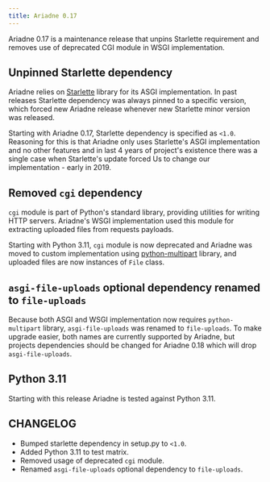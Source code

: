 ```yaml
---
title: Ariadne 0.17
---
```


Ariadne 0.17 is a maintenance release that unpins Starlette requirement and removes use of deprecated CGI module in WSGI implementation.

<!--truncate-->


## Unpinned Starlette dependency

Ariadne relies on [Starlette](https://starlette.io) library for its ASGI implementation. In past releases Starlette dependency was always pinned to a specific version, which forced new Ariadne release whenever new Starlette minor version was released.

Starting with Ariadne 0.17, Starlette dependency is specified as `<1.0`. Reasoning for this is that Ariadne only uses Starlette's ASGI implementation and no other features and in last 4 years of project's existence there was a single case when Starlette's update forced Us to change our implementation - early in 2019.


## Removed `cgi` dependency

`cgi` module is part of Python's standard library, providing utilities for writing HTTP servers. Ariadne's WSGI implementation used this module for extracting uploaded files from requests payloads.

Starting with Python 3.11, `cgi` module is now deprecated and Ariadne was moved to custom implementation using [python-multipart](https://github.com/andrew-d/python-multipart) library, and uploaded files are now instances of `File` class.


## `asgi-file-uploads` optional dependency renamed to `file-uploads`

Because both ASGI and WSGI implementation now requires `python-multipart` library, `asgi-file-uploads` was renamed to `file-uploads`. To make upgrade easier, both names are currently supported by Ariadne, but projects dependencies should be changed for Ariadne 0.18 which will drop `asgi-file-uploads`.


## Python 3.11

Starting with this release Ariadne is tested against Python 3.11.


## CHANGELOG

- Bumped starlette dependency in setup.py to `<1.0`.
- Added Python 3.11 to test matrix.
- Removed usage of deprecated `cgi` module.
- Renamed `asgi-file-uploads` optional dependency to `file-uploads`.